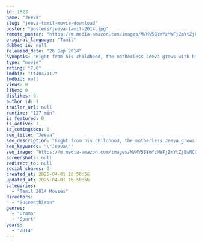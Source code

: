 ```yaml
---
id: 1823
name: "Jeeva"
slug: "jeeva-tamil-movie-download"
poster: "posters/jeeva-tamil-2014.jpg"
remote_poster: "https://m.media-amazon.com/images/M/MV5BYmYzMWFjZmYtZjEwNC00ZTY2LTgwZTAtMzVlY2EyYmFjOWI0XkEyXkFqcGdeQXVyMTEzNzg0Mjkx._V1_SX300.jpg"
original_language: "Tamil"
dubbed_in: null
released_date: "26 Sep 2014"
synopsis: "Right from his childhood, the motherless Jeeva grows with his focus fully on Cricket. However, it is never smooth sailing for him with disruptions coming in various forms ranging from his love life to team selection politics."
type: "movie"
rating: "7.6"
imdbid: "tt4047112"
tmdbid: null
views: 0
likes: 0
dislikes: 0
author_id: 1
trailer_url: null
runtime: "127 min"
is_featured: 0
is_active: 1
is_comingsoon: 0
seo_title: "Jeeva"
seo_description: "Right from his childhood, the motherless Jeeva grows with his focus fully on Cricket. However, it is never smooth sailing for him with disruptions coming in various forms ranging from his love life to team selection politics."
seo_keywords: "\"Jeeva\""
seo_image: "https://m.media-amazon.com/images/M/MV5BYmYzMWFjZmYtZjEwNC00ZTY2LTgwZTAtMzVlY2EyYmFjOWI0XkEyXkFqcGdeQXVyMTEzNzg0Mjkx._V1_SX300.jpg"
screenshots: null
redirect_to: null
social_shares: 0
created_at: 2025-04-01 10:50:56
updated_at: 2025-04-01 10:50:56
categories:
  - "Tamil 2014 Movies"
directors:
  - "Suseenthiran"
genres:
  - "Drama"
  - "Sport"
years:
  - "2014"
---
```

